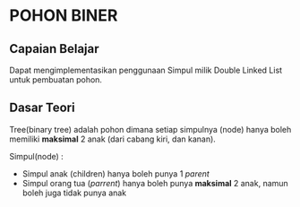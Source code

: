 # POHON BINER

## Capaian Belajar

Dapat mengimplementasikan penggunaan Simpul milik Double Linked List untuk pembuatan pohon.

## Dasar Teori

Tree(binary tree) adalah pohon dimana setiap simpulnya (node) hanya boleh memiliki <b>maksimal</b> 2 anak (dari cabang kiri, dan kanan).

Simpul(node) :
- Simpul anak (children) hanya boleh punya 1 <i>parent</i>
- Simpul orang tua (<i>parrent</i>) hanya boleh punya <b>maksimal</b> 2 anak, namun boleh juga tidak punya anak

